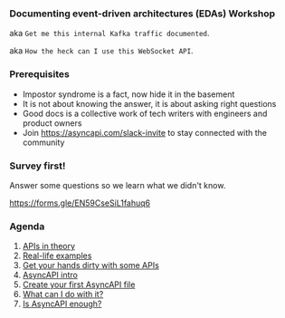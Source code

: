 ### Documenting event-driven architectures (EDAs) Workshop

aka `Get me this internal Kafka traffic documented`.

aka `How the heck can I use this WebSocket API`.

### Prerequisites

- Impostor syndrome is a fact, now hide it in the basement
- It is not about knowing the answer, it is about asking right questions
- Good docs is a collective work of tech writers with engineers and product owners
- Join https://asyncapi.com/slack-invite to stay connected with the community

### Survey first!

Answer some questions so we learn what we didn't know.

https://forms.gle/EN59CseSiL1fahuq6

### Agenda

1. [APIs in theory](scripts/theory.md)
1. [Real-life examples](scripts/real-life.md)
1. [Get your hands dirty with some APIs](scripts/play-api.md)
1. [AsyncAPI intro](scripts/asyncapi-intro.md)
1. [Create your first AsyncAPI file](scripts/asyncapi-step-by-step.md)
1. [What can I do with it?](scripts/asyncapi-usage.md)
1. [Is AsyncAPI enough?](scripts/outside-asyncapi.md)



